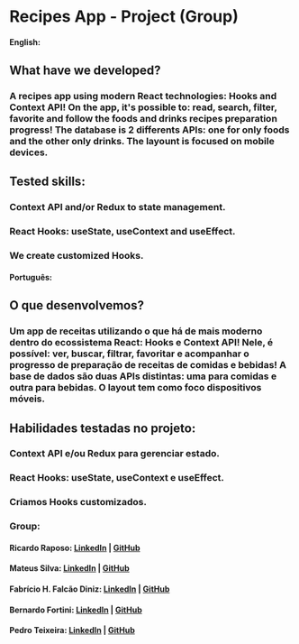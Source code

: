 # Recipes App - Project (Group)

#### English:
## What have we developed?

### A recipes app using modern React technologies: Hooks and Context API! On the app, it's possible to: read, search, filter, favorite and follow the foods and drinks recipes preparation progress! The database is 2 differents APIs: one for only foods and the other only drinks. The layount is focused on mobile devices.

## Tested skills:

### Context API and/or Redux to state management.
### React Hooks: useState, useContext and useEffect.
### We create customized Hooks.

#### Português:
## O que desenvolvemos?

### Um app de receitas utilizando o que há de mais moderno dentro do ecossistema React: Hooks e Context API! Nele, é possível: ver, buscar, filtrar, favoritar e acompanhar o progresso de preparação de receitas de comidas e bebidas! A base de dados são duas APIs distintas: uma para comidas e outra para bebidas. O layout tem como foco dispositivos móveis.

## Habilidades testadas no projeto:

### Context API e/ou Redux para gerenciar estado.
### React Hooks: useState, useContext e useEffect.
### Criamos Hooks customizados.

### Group:
#### Ricardo Raposo: [LinkedIn](https://www.linkedin.com/in/ricardoraposoo/) | [GitHub](https://github.com/ricardoraposo)
#### Mateus Silva: [LinkedIn](https://www.linkedin.com/in/mateus-da-silva-santos/) | [GitHub](https://github.com/mateusddev)
#### Fabrício H. Falcão Diniz: [LinkedIn](https://www.linkedin.com/in/fabfalcao/) | [GitHub](https://github.com/fabricioFalcao)
#### Bernardo Fortini: [LinkedIn](https://www.linkedin.com/in/bernardo-fortini-80472226a/) | [GitHub](https://github.com/bernardofortini)
#### Pedro Teixeira: [LinkedIn](https://www.linkedin.com/in/pedro-teixeira-08709481/) | [GitHub](https://github.com/PedroHdSTeixeira)
